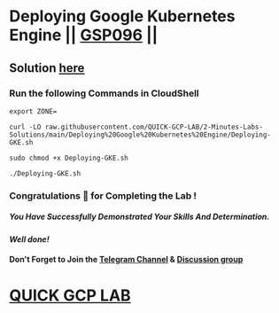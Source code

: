 # Deploying Google Kubernetes Engine || [GSP096](https://www.cloudskillsboost.google/games/4770/labs/31087) ||

## Solution [here](https://youtu.be/7QoTY8RnWA0)

### Run the following Commands in CloudShell
```
export ZONE=
```
```
curl -LO raw.githubusercontent.com/QUICK-GCP-LAB/2-Minutes-Labs-Solutions/main/Deploying%20Google%20Kubernetes%20Engine/Deploying-GKE.sh

sudo chmod +x Deploying-GKE.sh

./Deploying-GKE.sh
```
### Congratulations 🎉 for Completing the Lab !

##### *You Have Successfully Demonstrated Your Skills And Determination.*

#### *Well done!*

#### Don't Forget to Join the [Telegram Channel](https://t.me/quickgcplab) & [Discussion group](https://t.me/quickgcplabchats)

# [QUICK GCP LAB](https://www.youtube.com/@quickgcplab)
